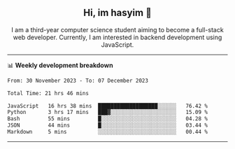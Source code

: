 <h2 align="center"> Hi, im hasyim 👋 </h2>

<p align="center"> I am a third-year computer science student aiming to become a full-stack web developer. Currently, I am interested in backend development using JavaScript. </p>

---

<!--
**hasyimashari/hasyimashari** is a ✨ _special_ ✨ repository because its `README.md` (this file) appears on your GitHub profile.

Here are some ideas to get you started:

- 🔭 I’m currently working on ...
- 🌱 I’m currently learning ...
- 👯 I’m looking to collaborate on ...
- 🤔 I’m looking for help with ...
- 💬 Ask me about ...
- 📫 How to reach me: ...
- 😄 Pronouns: ...
- ⚡ Fun fact: ...
-->

📊 **Weekly development breakdown**

<!--START_SECTION:waka-->

```txt
From: 30 November 2023 - To: 07 December 2023

Total Time: 21 hrs 46 mins

JavaScript   16 hrs 38 mins  ███████████████████░░░░░░   76.42 %
Python       3 hrs 17 mins   ███▓░░░░░░░░░░░░░░░░░░░░░   15.09 %
Bash         55 mins         █░░░░░░░░░░░░░░░░░░░░░░░░   04.28 %
JSON         44 mins         █░░░░░░░░░░░░░░░░░░░░░░░░   03.44 %
Markdown     5 mins          ░░░░░░░░░░░░░░░░░░░░░░░░░   00.44 %
```

<!--END_SECTION:waka-->

---
